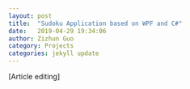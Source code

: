 ```yaml
---
layout: post
title:  "Sudoku Application based on WPF and C#"
date:   2019-04-29 19:34:06
author: Zizhun Guo
category: Projects
categories: jekyll update
---
```


[Article editing]